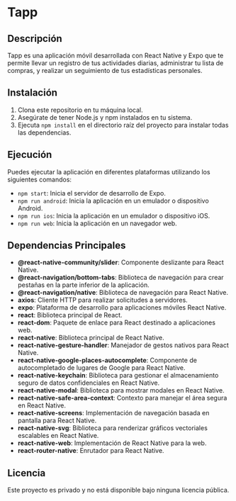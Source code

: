 # Tapp

## Descripción

Tapp es una aplicación móvil desarrollada con React Native y Expo que te permite llevar un registro de tus actividades diarias, administrar tu lista de compras, y realizar un seguimiento de tus estadísticas personales.

## Instalación

1. Clona este repositorio en tu máquina local.
2. Asegúrate de tener Node.js y npm instalados en tu sistema.
3. Ejecuta `npm install` en el directorio raíz del proyecto para instalar todas las dependencias.

## Ejecución

Puedes ejecutar la aplicación en diferentes plataformas utilizando los siguientes comandos:

- `npm start`: Inicia el servidor de desarrollo de Expo.
- `npm run android`: Inicia la aplicación en un emulador o dispositivo Android.
- `npm run ios`: Inicia la aplicación en un emulador o dispositivo iOS.
- `npm run web`: Inicia la aplicación en un navegador web.

## Dependencias Principales

- **@react-native-community/slider**: Componente deslizante para React Native.
- **@react-navigation/bottom-tabs**: Biblioteca de navegación para crear pestañas en la parte inferior de la aplicación.
- **@react-navigation/native**: Biblioteca de navegación para React Native.
- **axios**: Cliente HTTP para realizar solicitudes a servidores.
- **expo**: Plataforma de desarrollo para aplicaciones móviles React Native.
- **react**: Biblioteca principal de React.
- **react-dom**: Paquete de enlace para React destinado a aplicaciones web.
- **react-native**: Biblioteca principal de React Native.
- **react-native-gesture-handler**: Manejador de gestos nativos para React Native.
- **react-native-google-places-autocomplete**: Componente de autocompletado de lugares de Google para React Native.
- **react-native-keychain**: Biblioteca para gestionar el almacenamiento seguro de datos confidenciales en React Native.
- **react-native-modal**: Biblioteca para mostrar modales en React Native.
- **react-native-safe-area-context**: Contexto para manejar el área segura en React Native.
- **react-native-screens**: Implementación de navegación basada en pantalla para React Native.
- **react-native-svg**: Biblioteca para renderizar gráficos vectoriales escalables en React Native.
- **react-native-web**: Implementación de React Native para la web.
- **react-router-native**: Enrutador para React Native.

## Licencia

Este proyecto es privado y no está disponible bajo ninguna licencia pública.
